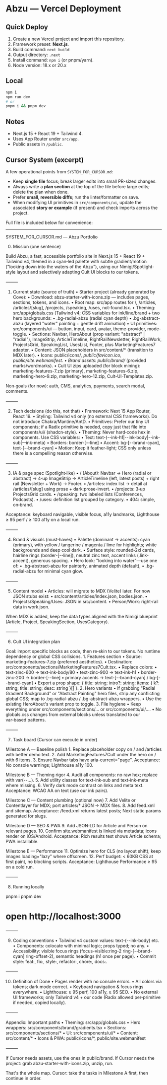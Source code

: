 # Abzu — Vercel Deployment

## Quick Deploy
1. Create a new Vercel project and import this repository.
2. Framework preset: **Next.js**.
3. Build command: `next build`
4. Output directory: `.next`
5. Install command: `npm i` (or pnpm/yarn).
6. Node version: 18.x or 20.x

## Local
```bash
npm i
npm run dev
# or
pnpm i && pnpm dev
```

## Notes
- Next.js 15 + React 19 + Tailwind 4.
- Uses App Router under `src/app`.
- Public assets in `/public`.

## Cursor System (excerpt)
A few operational points from `SYSTEM_FOR_CURSOR.md`:

- Keep **single file** focus; break larger edits into small PR-sized changes.
- Always write a **plan section** at the top of the file before large edits; delete the plan when done.
- Prefer **small, reversible diffs**; run the linter/formatter on save.
- When modifying UI primitives in `src/components/ui`, update the associated **story or example** (if present) and check imports across the project.

Full file is included below for convenience:

---

SYSTEM_FOR_CURSOR.md — Abzu Portfolio

0) Mission (one sentence)

Build Abzu, a fast, accessible portfolio site in Next.js 15 + React 19 + Tailwind v4, themed in a cyan‑led palette with subtle gradient/motion ("looking down into the waters of the Abzu"), using our Nimigi/Spotlight-style layout and selectively adapting Cult UI blocks to our tokens.

⸻

1) Current state (source of truth)
	•	Starter project (already generated by Cove):
	•	Download: abzu-starter-with-icons.zip — includes pages, sections, tokens, and icons.
	•	Root map: src/app routes for /, /articles, /articles/[slug], /projects, /speaking, /uses, not-found.tsx.
	•	Theming: src/app/globals.css (Tailwind v4; CSS variables for ink/line/brand + two hero backgrounds:
	•	.bg-radial-abzu (radial cyan depth)
	•	.bg-abstract-abzu (layered "water" painting + gentle drift animation)
	•	UI primitives: src/components/ui — button, input, card, avatar, theme-provider, mode-toggle.
	•	Sections: Navbar, HeroAbout (prop variant: "abstract" | "radial"), ImageStrip, ArticleTimeline, RightRailNewsletter, RightRailWork, ProjectsGrid, SpeakingList, UsesList, Footer, plus MarketingFeatures7 adapter.
	•	Content: JSON placeholders in src/content/* (transition to MDX later).
	•	Icons: public/icons/*, public/favicon.ico, public/site.webmanifest.
	•	Brand assets: public/brand/* (provided marks/wordmarks).
	•	Cult UI zips uploaded (for block mining):
marketing-features-7.zip (primary), marketing-features-6.zip, marketing-hero-9.zip, marketing-hero-12.zip, Cult-UI-Templates.zip.

Non‑goals (for now): auth, CMS, analytics, payments, search modal, comments.

⸻

2) Tech decisions (do this, not that)
	•	Framework: Next 15 App Router, React 19.
	•	Styling: Tailwind v4 only (no external CSS frameworks). Do not introduce Chakra/Mantine/AntD.
	•	Primitives: Prefer our tiny UI components; if a Radix primitive is needed, copy just that file into components/ui/ (shadcn‑style).
	•	Theming: Never hard‑code hex in components. Use CSS variables:
	•	Text: text-(--ink-h1|--ink-body|--ink-sub|--ink-meta)
	•	Borders: border-[--line]
	•	Accent: bg-[--brand-cyan], text-[--brand-cyan]
	•	Motion: Keep it feather‑light; CSS only unless there is a compelling reason otherwise.

⸻

3) IA & page spec (Spotlight‑like)
	•	/ (About): Navbar → Hero (radial or abstract) → 4‑up ImageStrip → ArticleTimeline (left, latest posts) + right rail (Newsletter + Work) → Footer.
	•	/articles: index list → detail at /articles/[slug] using prose + dark:prose-invert.
	•	/projects: 3‑up ProjectsGrid cards.
	•	/speaking: two labeled lists (Conferences, Podcasts).
	•	/uses: definition list grouped by category.
	•	404: simple, on‑brand.

Acceptance: keyboard navigable, visible focus, a11y landmarks, Lighthouse ≥ 95 perf / ≥ 100 a11y on a local run.

⸻

4) Brand & visuals (must‑haves)
	•	Palette (dominant → accents): cyan (primary), with yellow / tangerine / magenta / lime for highlights; white backgrounds and deep cool dark.
	•	Surface style: rounded‑2xl cards, hairline rings (border-[--line]), neutral zinc text, accent links (.link-accent), generous spacing.
	•	Hero look: "looking into water"—use one of:
	•	.bg-abstract-abzu for painterly, animated depth (default),
	•	.bg-radial-abzu for minimal cyan glow.

⸻

5) Content model
	•	Articles: will migrate to MDX (Velite) later. For now JSON stubs exist:
	•	src/content/articles/index.json, bodies.json.
	•	Projects/Speaking/Uses: JSON in src/content.
	•	Person/Work: right‑rail data in work.json.

When MDX is added, keep the data types aligned with the Nimigi blueprint (Article, Project, SpeakingSection, UsesCategory).

⸻

6) Cult UI integration plan

Goal: import specific blocks as code, then re‑skin to our tokens. No runtime dependency or global CSS collisions.
	1.	Features section
	•	Source: marketing-features-7.zip (preferred aesthetics).
	•	Destination: src/components/sections/MarketingFeatures7Cult.tsx.
	•	Replace colors:
	•	text-zinc-600 → text-ink-body/80
	•	text-zinc-900 → text-ink-h1
	•	border-zinc-200 → border-[--line]
	•	primary accents → text-[--brand-cyan] / bg-[--brand-cyan]
	•	Export a prop shape: { title: string; intro?: string; items: { k?: string; title: string; desc: string }[] }.
	2.	Hero variants
	•	If grabbing "Radial Gradient Background" or "Abstract Painting" hero files, strip any conflicting global CSS; map to .bg-radial-abzu / .bg-abstract-abzu wrappers.
	•	Use the existing HeroAbout's variant prop to toggle.
	3.	File hygiene
	•	Keep everything under src/components/sections/… or src/components/ui/….
	•	No globals.css changes from external blocks unless translated to our var‑based patterns.

⸻

7) Task board (Cursor can execute in order)

Milestone A — Baseline polish
	1.	Replace placeholder copy on / and /articles with better demo text.
	2.	Add MarketingFeatures7Cult under the hero on / with 6 items.
	3.	Ensure Navbar tabs have aria-current="page".
Acceptance: No console warnings; Lighthouse a11y 100.

Milestone B — Theming rigor
4. Audit all components: no raw hex; replace with var(--…).
5. Add utility classes for text-ink-sub and text-ink-meta where missing.
6. Verify dark mode contrast on links and meta text.
Acceptance: WCAG AA on text (use our ink pairs).

Milestone C — Content plumbing (optional now)
7. Add Velite or Contentlayer for MDX; port articles/* JSON → MDX files.
8. Add feed.xml and sitemap.
Acceptance: /feed.xml returns latest posts; Next static params generated for slugs.

Milestone D — SEO & PWA
9. Add JSON‑LD for Article and Person on relevant pages.
10. Confirm site.webmanifest is linked via metadata; icons render on iOS/Android.
Acceptance: Rich results test shows Article schema; PWA installable.

Milestone E — Performance
11. Optimize hero for CLS (no layout shift); keep images loading="lazy" where offscreen.
12. Perf budget: < 60KB CSS at first paint, no blocking scripts.
Acceptance: Lighthouse Performance ≥ 95 on a cold run.

⸻

8) Running locally

pnpm i
pnpm dev
# open http://localhost:3000


⸻

9) Coding conventions
	•	Tailwind v4 custom values: text-(--ink-body) etc.
	•	Components: colocate with minimal logic; props typed; no any.
	•	Accessibility: visible focus rings (focus-visible:ring-2 ring-[--brand-cyan] ring-offset-2), semantic headings (h1 once per page).
	•	Commit style: feat:, fix:, style:, refactor:, chore:, docs:.

⸻

10) Definition of Done
	•	Pages render with no console errors.
	•	All colors via tokens; dark mode correct.
	•	Keyboard navigation & focus rings everywhere.
	•	Lighthouse: ≥ 95 perf, 100 a11y, ≥ 95 SEO.
	•	No external UI frameworks; only Tailwind v4 + our code (Radix allowed per‑primitive if needed, copied locally).

⸻

Appendix: Important paths
	•	Theming: src/app/globals.css
	•	Hero wrappers: src/components/brand/gradients.tsx
	•	Sections: src/components/sections/*
	•	UI: src/components/ui/*
	•	Content: src/content/*
	•	Icons & PWA: public/icons/*, public/site.webmanifest

⸻

If Cursor needs assets, use the ones in public/brand.
If Cursor needs the project: grab abzu-starter-with-icons.zip, unzip, run.

That's the whole map. Cursor: take the tasks in Milestone A first, then continue in order.


